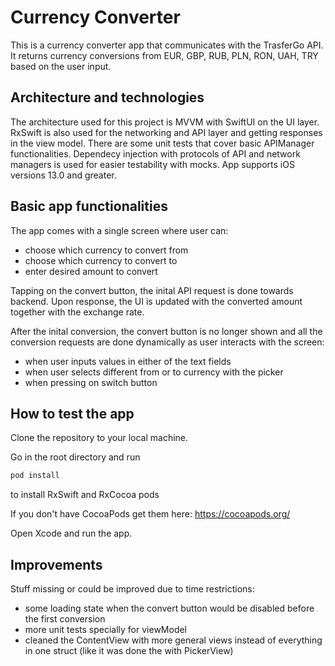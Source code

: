 # Currency Converter

This is a currency converter app that communicates with the TrasferGo API. It returns currency conversions from EUR, GBP, RUB, PLN, RON, UAH, TRY based on the user input.

## Architecture and technologies

The architecture used for this project is MVVM with SwiftUI on the UI layer. RxSwift is also used for the networking and API layer and getting responses in the view model.
There are some unit tests that cover basic APIManager functionalities.
Dependecy injection with protocols of API and network managers is used for easier testability with mocks.
App supports iOS versions 13.0 and greater.

## Basic app functionalities

The app comes with a single screen where user can:
 - choose which currency to convert from
 - choose which currency to convert to
 - enter desired amount to convert

 Tapping on the convert button, the inital API request is done towards backend. Upon response, the UI is updated with the converted amount together with the exchange rate. 

 After the inital conversion, the convert button is no longer shown and all the conversion requests are done dynamically as user interacts with the screen:
 - when user inputs values in either of the text fields
 - when user selects different from or to currency with the picker
 - when pressing on switch button

## How to test the app

Clone the repository to your local machine.

Go in the root directory and run 
```bash
pod install
```
to install RxSwift and RxCocoa pods

If you don't have CocoaPods get them here: https://cocoapods.org/

Open Xcode and run the app.

## Improvements

 Stuff missing or could be improved due to time restrictions:
 - some loading state when the convert button would be disabled before the first conversion
 - more unit tests specially for viewModel
 - cleaned the ContentView with more general views instead of everything in one struct (like it was done the with PickerView)



